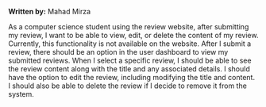 **Written by:** Mahad Mirza

As a computer science student using the review website, after submitting my review, I want to be able to view, edit, or delete the content of my review. Currently, this functionality is not available on the website. 
After I submit a review, there should be an option in the user dashboard to view my submitted reviews. When I select a specific review, I should be able to see the review content along with the title and any associated details.
I should have the option to edit the review, including modifying the title and content. I should also be able to delete the review if I decide to remove it from the system.